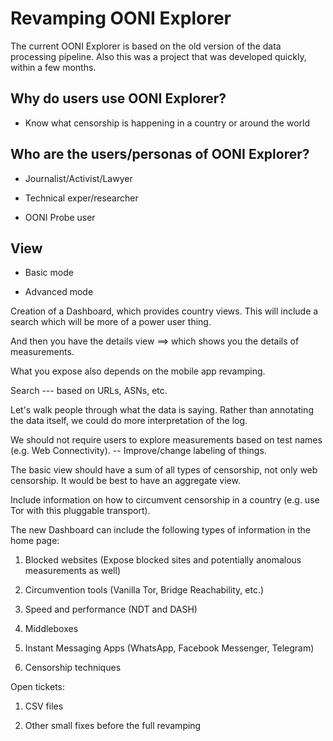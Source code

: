 # Revamping OONI Explorer

The current OONI Explorer is based on the old version of the data processing pipeline. Also this was a project that was developed quickly, within a few months.

## Why do users use OONI Explorer?

* Know what censorship is happening in a country or around the world

## Who are the users/personas of OONI Explorer?

* Journalist/Activist/Lawyer

* Technical exper/researcher

* OONI Probe user

## View

* Basic mode

* Advanced mode

Creation of a Dashboard, which provides country views. This will include a search which will be more of a power user thing.

And then you have the details view ==> which shows you the details of measurements.

What you expose also depends on the mobile app revamping.

Search --- based on URLs, ASNs, etc.

Let's walk people through what the data is saying. Rather than annotating the data itself, we could do more interpretation of the log. 

We should not require users to explore measurements based on test names (e.g. Web Connectivity). -- Improve/change labeling of things.

The basic view should have a sum of all types of censorship, not only web censorship. It would be best to have an aggregate view.

Include information on how to circumvent censorship in a country (e.g. use Tor with this pluggable transport).

The new Dashboard can include the following types of information in the home page:

1. Blocked websites (Expose blocked sites and potentially anomalous measurements as well)

2. Circumvention tools (Vanilla Tor, Bridge Reachability, etc.)

3. Speed and performance (NDT and DASH)

4. Middleboxes

5. Instant Messaging Apps (WhatsApp, Facebook Messenger, Telegram)

6. Censorship techniques



Open tickets:

1. CSV files

2. Other small fixes before the full revamping 

